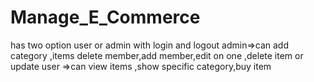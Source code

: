 # Manage_E_Commerce
has two option user or admin with login and logout
admin=>can add category ,items delete member,add member,edit on one ,delete item or update
user =>can view items ,show specific category,buy item
